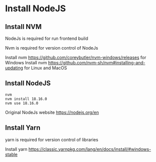 # Install NodeJS
## Install NVM

NodeJs is required for run frontend build

Nvm is required for version control of NodeJs

Install nvm https://github.com/coreybutler/nvm-windows/releases for Windows
Install nvm https://github.com/nvm-sh/nvm#installing-and-updating for Linux and MacOS

## Install NodeJS
```
nvm 
nvm install 18.16.0
nvm use 18.16.0
```

Original NodeJs website https://nodejs.org/en

## Install Yarn
yarn is required for version control of libraries

Install yarn https://classic.yarnpkg.com/lang/en/docs/install/#windows-stable